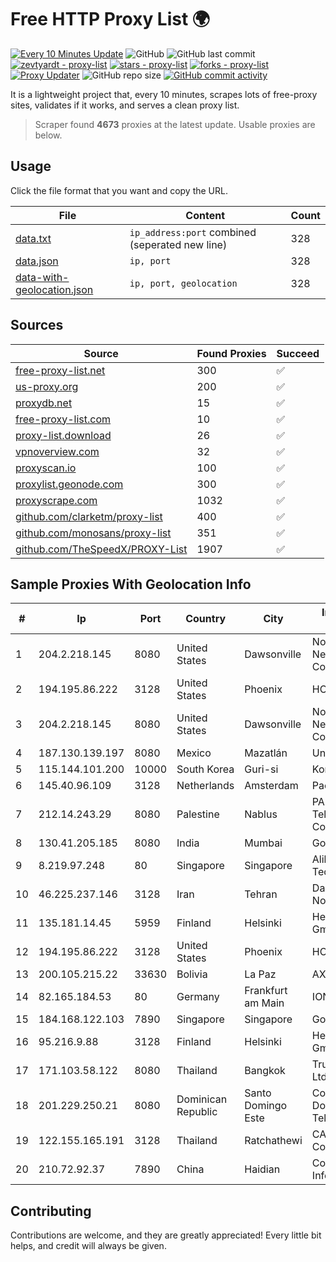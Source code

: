 
# Free HTTP Proxy List 🌍

[![Every 10 Minutes Update](https://github.com/mertguvencli/http-proxy-list/actions/workflows/main.yml/badge.svg?branch=main)](https://github.com/mertguvencli/http-proxy-list/actions/workflows/main.yml)
![GitHub](https://img.shields.io/github/license/mertguvencli/http-proxy-list)
![GitHub last commit](https://img.shields.io/github/last-commit/mertguvencli/http-proxy-list)
[![zevtyardt - proxy-list](https://img.shields.io/static/v1?label=zevtyardt&message=proxy-list&color=blue&logo=github)](https://github.com/zevtyardt/proxy-list "Go to GitHub repo")
[![stars - proxy-list](https://img.shields.io/github/stars/zevtyardt/proxy-list?style=social)](https://github.com/zevtyardt/proxy-list)
[![forks - proxy-list](https://img.shields.io/github/forks/zevtyardt/proxy-list?style=social)](https://github.com/zevtyardt/proxy-list)
[![Proxy Updater](https://github.com/zevtyardt/proxy-list/workflows/Proxy%20Updater/badge.svg)](https://github.com/zevtyardt/proxy-list/actions?query=workflow:"Proxy+Updater")
![GitHub repo size](https://img.shields.io/github/repo-size/zevtyardt/proxy-list)
[![GitHub commit activity](https://img.shields.io/github/commit-activity/m/zevtyardt/proxy-list?logo=commits)](https://github.com/zevtyardt/proxy-list/commits/main)

It is a lightweight project that, every 10 minutes, scrapes lots of free-proxy sites, validates if it works, and serves a clean proxy list.

> Scraper found **4673** proxies at the latest update. Usable proxies are below.

## Usage

Click the file format that you want and copy the URL.

|File|Content|Count|
|----|-------|-----|
|[data.txt](https://raw.githubusercontent.com/mertguvencli/http-proxy-list/main/proxy-list/data.txt)|`ip_address:port` combined (seperated new line)|328|
|[data.json](https://raw.githubusercontent.com/mertguvencli/http-proxy-list/main/proxy-list/data.json)|`ip, port`|328|
|[data-with-geolocation.json](https://raw.githubusercontent.com/mertguvencli/http-proxy-list/main/proxy-list/data-with-geolocation.json)|`ip, port, geolocation`|328|

## Sources

|Source|Found Proxies|Succeed|
|------|-------------|-------|
|[free-proxy-list.net](https://free-proxy-list.net)|300|✅|
|[us-proxy.org](https://www.us-proxy.org)|200|✅|
|[proxydb.net](http://proxydb.net)|15|✅|
|[free-proxy-list.com](https://free-proxy-list.com/?page=&port=&type%5B%5D=http&type%5B%5D=https&up_time=0&search=Search)|10|✅|
|[proxy-list.download](https://www.proxy-list.download/HTTP)|26|✅|
|[vpnoverview.com](https://vpnoverview.com/privacy/anonymous-browsing/free-proxy-servers)|32|✅|
|[proxyscan.io](https://www.proxyscan.io)|100|✅|
|[proxylist.geonode.com](https://proxylist.geonode.com/api/proxy-list?limit=300&page=1&sort_by=lastChecked&sort_type=desc&protocols=http,https)|300|✅|
|[proxyscrape.com](https://api.proxyscrape.com/v2/?request=displayproxies&protocol=http&timeout=10000&country=all&ssl=all&anonymity=all)|1032|✅|
|[github.com/clarketm/proxy-list](https://raw.githubusercontent.com/clarketm/proxy-list/master/proxy-list-raw.txt)|400|✅|
|[github.com/monosans/proxy-list](https://raw.githubusercontent.com/monosans/proxy-list/main/proxies/http.txt)|351|✅|
|[github.com/TheSpeedX/PROXY-List](https://raw.githubusercontent.com/TheSpeedX/PROXY-List/master/http.txt)|1907|✅|


## Sample Proxies With Geolocation Info

|#|Ip|Port|Country|City|Internet Service Provider|
|-|--|----|-------|----|-------------------------|
|1|204.2.218.145|8080|United States|Dawsonville|North Georgia Network Cooperative, Inc.|
|2|194.195.86.222|3128|United States|Phoenix|HOSTINGER US|
|3|204.2.218.145|8080|United States|Dawsonville|North Georgia Network Cooperative, Inc.|
|4|187.130.139.197|8080|Mexico|Mazatlán|Uninet S.A. de C.V.|
|5|115.144.101.200|10000|South Korea|Guri-si|Korea Telecom|
|6|145.40.96.109|3128|Netherlands|Amsterdam|Packet Host, Inc.|
|7|212.14.243.29|8080|Palestine|Nablus|PALTEL (Palestine Telecommunications Co.).|
|8|130.41.205.185|8080|India|Mumbai|Google LLC|
|9|8.219.97.248|80|Singapore|Singapore|Alibaba (US) Technology Co., Ltd.|
|10|46.225.237.146|3128|Iran|Tehran|Dadeh Gostar Asr Novin P.J.S. Co.|
|11|135.181.14.45|5959|Finland|Helsinki|Hetzner Online GmbH|
|12|194.195.86.222|3128|United States|Phoenix|HOSTINGER US|
|13|200.105.215.22|33630|Bolivia|La Paz|AXS Bolivia S. A.|
|14|82.165.184.53|80|Germany|Frankfurt am Main|IONOS SE|
|15|184.168.122.103|7890|Singapore|Singapore|GoDaddy.com, LLC|
|16|95.216.9.88|3128|Finland|Helsinki|Hetzner Online GmbH|
|17|171.103.58.122|8080|Thailand|Bangkok|True Internet Co., Ltd.|
|18|201.229.250.21|8080|Dominican Republic|Santo Domingo Este|Compañía Dominicana de Teléfonos S. A.|
|19|122.155.165.191|3128|Thailand|Ratchathewi|CAT Telecom Public Company Limited|
|20|210.72.92.37|7890|China|Haidian|Computer Network Information Center|



## Contributing

Contributions are welcome, and they are greatly appreciated! Every
little bit helps, and credit will always be given.

